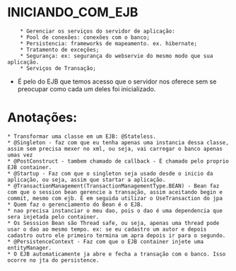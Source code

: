# INICIANDO_COM_EJB #

 
		* Gerenciar os serviços do servidor de aplicação:
		* Pool de conexões: conexões com o banco;
		* Persistencia: frameworks de mapeamento. ex. hibernate;
		* Tratamento de exceções;
		* Segurança: ex: segurança do webservie do mesmo modo que sua aplicação.
		* Serviços de Transação;
 * É pelo do EJB que temos acesso que o servidor nos oferece sem se preocupar como cada um deles foi inicializado.
 
  # Anotações: 
	* Transformar uma classe em um EJB: @Stateless.
	* @Singleton - faz com que eu tenha apenas uma instancia dessa classe, assim sem precisa mexer no xml, ou seja, vai carregar o banco apenas umas vez
	* @PostConstruct - tambem chamado de callback - É chamado pelo proprio EJB container.
	* @Startup - Faz com que o singleton seja usado desde o inicio da aplicação, ou seja, assim que startar a aplicação.
	* @TransactionManagement(TransactionManagementType.BEAN) - Bean faz com que o session bean gerencie a transação, assim aceitando begin e commit, mesmo com ejb. E em seguida utilizar o UseTransaction do jpa
	* Quem faz o gerenciamento do Bean é o EJB.
	* nao precisa instanciar o meu dao, pois o dao é uma dependencia que sera injetada pelo container.
	* Os Sesssion Bean são Thread safe, ou seja, apenas uma thread pode usar o dao ao mesmo tempo. ex: se eu cadastro um autor e depois cadastro outro ele primeiro termina um apra depois ir para o segundo.
	* @PersistenceContext - Faz com que o EJB container injete uma entityManager.
	* O EJB automaticamente ja abre e fecha a transação com o banco. Isso ocorre no jta do persistence.
	
	
	
